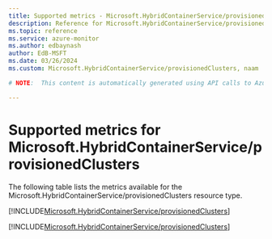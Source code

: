 ```yaml
---
title: Supported metrics - Microsoft.HybridContainerService/provisionedClusters
description: Reference for Microsoft.HybridContainerService/provisionedClusters metrics in Azure Monitor.
ms.topic: reference
ms.service: azure-monitor
ms.author: edbaynash
author: EdB-MSFT
ms.date: 03/26/2024
ms.custom: Microsoft.HybridContainerService/provisionedClusters, naam

# NOTE:  This content is automatically generated using API calls to Azure. Any edits made on these files will be overwritten in the next run of the script. 

---
```


  
# Supported metrics for Microsoft.HybridContainerService/provisionedClusters
  
The following table lists the metrics available for the Microsoft.HybridContainerService/provisionedClusters resource type.  
  
  
[!INCLUDE[Microsoft.HybridContainerService/provisionedClusters](./includes/metrics-headings-include.md)]  
  
 

[!INCLUDE[Microsoft.HybridContainerService/provisionedClusters](./includes/microsoft-hybridcontainerservice-provisionedclusters-metrics-include.md)]
